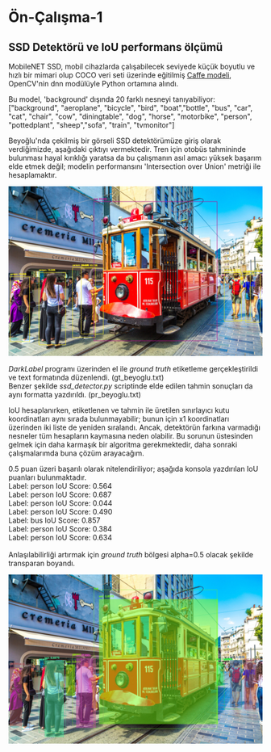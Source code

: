# Ön-Çalışma-1
## SSD Detektörü ve IoU performans ölçümü

MobileNET SSD, mobil cihazlarda çalışabilecek seviyede küçük boyutlu ve hızlı bir mimari olup COCO veri seti üzerinde eğitilmiş [Caffe modeli](https://github.com/chuanqi305/MobileNet-SSD), OpenCV'nin dnn modülüyle Python ortamına alındı. 


Bu model, 'background' dışında 20 farklı nesneyi tanıyabiliyor: <br>
["background", "aeroplane", "bicycle", "bird", "boat","bottle", "bus", "car", "cat", "chair", "cow", "diningtable",	"dog", "horse", "motorbike", "person", "pottedplant", "sheep","sofa", "train", "tvmonitor"]

Beyoğlu'nda çekilmiş bir görseli SSD detektörümüze giriş olarak verdiğimizde, aşağıdaki çıktıyı vermektedir. Tren için otobüs tahmininde bulunması hayal kırıklığı yaratsa da bu çalışmanın asıl amacı yüksek başarım elde etmek değil; modelin performansını 'Intersection over Union' metriği ile hesaplamaktır.
<p align="center">
  <img src="https://github.com/001honi/cv-pre-works/blob/main/work-1/images/beyoglu_out.jpg" />
</p>  

_DarkLabel_ programı üzerinden el ile _ground truth_ etiketleme gerçekleştirildi ve text formatında düzenlendi. (gt_beyoglu.txt) <br>
Benzer şekilde _ssd_detector.py_ scriptinde elde edilen tahmin sonuçları da aynı formatta yazdırıldı. (pr_beyoglu.txt) <br>

IoU hesaplanırken, etiketlenen ve tahmin ile üretilen sınırlayıcı kutu koordinatları aynı sırada bulunmayabilir; bunun için x1 koordinatları üzerinden iki liste de yeniden sıralandı. Ancak, detektörün farkına varmadığı nesneler tüm hesapların kaymasına neden olabilir. Bu sorunun üstesinden gelmek için daha karmaşık bir algoritma gerekmektedir, daha sonraki çalışmalarımda buna çözüm arayacağım.

0.5 puan üzeri başarılı olarak nitelendiriliyor; aşağıda konsola yazdırılan IoU puanları bulunmaktadır. <br>
Label: person     IoU Score: 0.564<br>
Label: person     IoU Score: 0.687<br>
Label: person     IoU Score: 0.044<br>
Label: person     IoU Score: 0.490<br>
Label: bus        IoU Score: 0.857<br>
Label: person     IoU Score: 0.384<br>
Label: person     IoU Score: 0.634<br>
<br>
Anlaşılabilirliği artırmak için _ground truth_ bölgesi alpha=0.5 olacak şekilde transparan boyandı.
<p align="center">
  <img src="https://github.com/001honi/cv-pre-works/blob/main/work-1/images/beyoglu_iou.jpg" />
</p> 
